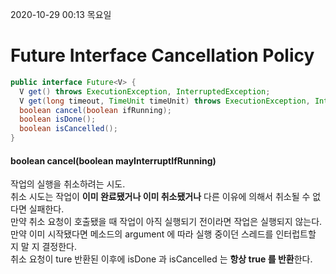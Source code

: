 2020-10-29 00:13 목요일

# Future Interface Cancellation Policy
```java
public interface Future<V> {
  V get() throws ExecutionException, InterruptedException;
  V get(long timeout, TimeUnit timeUnit) throws ExecutionException, InterruptedException;
  boolean cancel(boolean ifRunning);
  boolean isDone();
  boolean isCancelled();
}
```
#### boolean cancel(boolean mayInterruptIfRunning)
작업의 실행을 취소하려는 시도.   
취소 시도는 작업이 **이미 완료됐거나 이미 취소됐거나** 다른 이유에 의해서 취소될 수 없다면 실패한다.   
만약 취소 요청이 호출됐을 때 작업이 아직 실행되기 전이라면 작업은 실행되지 않는다.   
만약 이미 시작됐다면 메소드의 argument 에 따라 실행 중이던 스레드를 인터럽트할 지 말 지 결정한다.  
취소 요청이 ture 반환된 이후에 isDone 과 isCancelled 는 **항상 true 를 반환**한다.  
